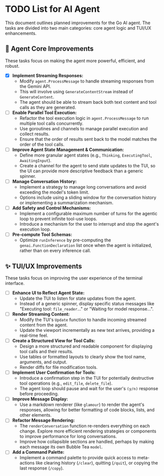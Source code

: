 # TODO List for AI Agent

This document outlines planned improvements for the Go AI agent. The tasks are divided into two main categories: core agent logic and TUI/UX enhancements.

## 🚀 Agent Core Improvements

These tasks focus on making the agent more powerful, efficient, and robust.

-   [x] **Implement Streaming Responses:**
    -   Modify `agent.ProcessMessage` to handle streaming responses from the Gemini API.
    -   This will involve using `GenerateContentStream` instead of `GenerateContent`.
    -   The agent should be able to stream back both text content and tool calls as they are generated.
-   [ ] **Enable Parallel Tool Execution:**
    -   Refactor the tool execution logic in `agent.ProcessMessage` to run multiple tool calls concurrently.
    -   Use goroutines and channels to manage parallel execution and collect results.
    -   Ensure that the order of results sent back to the model matches the order of the tool calls.
-   [ ] **Improve Agent State Management & Communication:**
    -   Define more granular agent states (e.g., `Thinking`, `ExecutingTool`, `AwaitingInput`).
    -   Create a channel for the agent to send state updates to the TUI, so the UI can provide more descriptive feedback than a generic spinner.
-   [ ] **Manage Conversation History:**
    -   Implement a strategy to manage long conversations and avoid exceeding the model's token limit.
    -   Options include using a sliding window for the conversation history or implementing a summarization mechanism.
-   [ ] **Add Safety and Control Mechanisms:**
    -   Implement a configurable maximum number of turns for the agentic loop to prevent infinite tool-use loops.
    -   Introduce a mechanism for the user to interrupt and stop the agent's execution loop.
-   [ ] **Pre-compute Tool Schemas:**
    -   Optimize `runInference` by pre-computing the `genai.FunctionDeclaration` list once when the agent is initialized, rather than on every inference call.

## ✨ TUI/UX Improvements

These tasks focus on improving the user experience of the terminal interface.

-   [ ] **Enhance UI to Reflect Agent State:**
    -   Update the TUI to listen for state updates from the agent.
    -   Instead of a generic spinner, display specific status messages like "Executing tool: `file_reader`..." or "Waiting for model response...".
-   [ ] **Render Streaming Content:**
    -   Modify the TUI's `Update` function to handle incoming streamed content from the agent.
    -   Update the viewport incrementally as new text arrives, providing a real-time feel.
-   [ ] **Create a Structured View for Tool Calls:**
    -   Design a more structured and readable component for displaying tool calls and their results.
    -   Use tables or formatted layouts to clearly show the tool name, arguments, and output.
    -   Render diffs for file modification tools.
-   [ ] **Implement User Confirmation for Tools:**
    -   Introduce a confirmation step in the TUI for potentially destructive tool operations (e.g., `edit_file`, `delete_file`).
    -   The agent loop should pause and wait for the user's `(y/n)` response before proceeding.
-   [ ] **Improve Message Display:**
    -   Use a markdown renderer (like `glamour`) to render the agent's responses, allowing for better formatting of code blocks, lists, and other elements.
-   [ ] **Refactor Message Rendering:**
    -   The `renderConversation` function re-renders everything on each change. Explore more efficient rendering strategies or components to improve performance for long conversations.
    -   Improve how collapsible sections are handled, perhaps by making each message its own Bubble Tea `model`.
-   [ ] **Add a Command Palette:**
    -   Implement a command palette to provide quick access to meta-actions like clearing history (`/clear`), quitting (`/quit`), or copying the last response (`/copy`). 